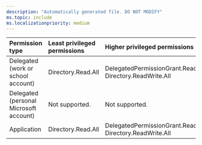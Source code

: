 ```yaml
---
description: "Automatically generated file. DO NOT MODIFY"
ms.topic: include
ms.localizationpriority: medium
---
```


|Permission type|Least privileged permissions|Higher privileged permissions|
|:---|:---|:---|
|Delegated (work or school account)|Directory.Read.All|DelegatedPermissionGrant.ReadWrite.All, Directory.ReadWrite.All|
|Delegated (personal Microsoft account)|Not supported.|Not supported.|
|Application|Directory.Read.All|DelegatedPermissionGrant.ReadWrite.All, Directory.ReadWrite.All|

